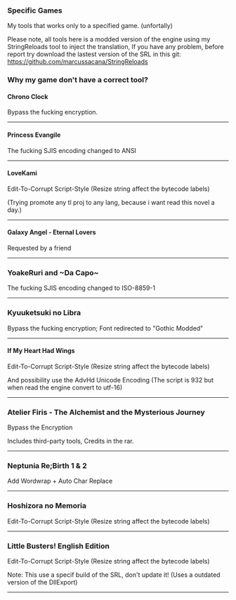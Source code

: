 ### Specific Games
My tools that works only to a specified game. (unfortally)

Please note, all tools here is a modded version of the engine using my StringReloads tool to inject the translation, If you have any problem, before report try download the lastest version of the SRL in this git: https://github.com/marcussacana/StringReloads

### Why my game don't have a correct tool?

#### Chrono Clock
Bypass the fucking encryption.

----------------
#### Princess Evangile
The fucking SJIS encoding changed to ANSI

----------------
#### LoveKami 
Edit-To-Corrupt Script-Style (Resize string affect the bytecode labels)

(Trying promote any tl proj to any lang, because i want read this novel a day.)

----------------
#### Galaxy Angel - Eternal Lovers
Requested by a friend

----------------
### YoakeRuri and \~Da Capo\~
The fucking SJIS encoding changed to ISO-8859-1

----------------
### Kyuuketsuki no Libra
Bypass the fucking encryption; Font redirected to "Gothic Modded"

----------------
#### If My Heart Had Wings 
Edit-To-Corrupt Script-Style (Resize string affect the bytecode labels)

And possibility use the AdvHd Unicode Encoding (The script is 932 but when read the engine convert to utf-16)

----------------
### Atelier Firis - The Alchemist and the Mysterious Journey
Bypass the Encryption

Includes third-party tools, Credits in the rar.

----------------
### Neptunia Re;Birth 1 & 2
Add Wordwrap + Auto Char Replace

----------------
### Hoshizora no Memoria
Edit-To-Corrupt Script-Style (Resize string affect the bytecode labels)

----------------
### Little Busters! English Edition
Edit-To-Corrupt Script-Style (Resize string affect the bytecode labels)

Note: This use a specif build of the SRL, don't update it! (Uses a outdated version of the DllExport)

----------------

